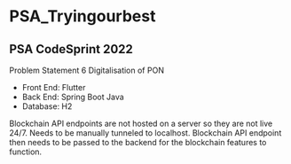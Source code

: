 # PSA_Tryingourbest

## PSA CodeSprint 2022
Problem Statement 6
Digitalisation of PON

- Front End: Flutter
- Back End: Spring Boot Java
- Database: H2

Blockchain API endpoints are not hosted on a server so they are not live 24/7. Needs to be manually tunneled to localhost. Blockchain API endpoint then needs to be passed to the backend for the blockchain features to function.
